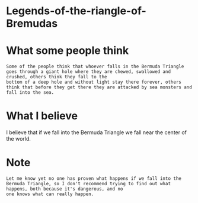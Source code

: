 # Legends-of-the-riangle-of-Bremudas

# What some people think

    Some of the people think that whoever falls in the Bermuda Triangle goes through a giant hole where they are chewed, swallowed and crushed, others think they fall to the 
    bottom of a deep hole and without light stay there forever, others think that before they get there they are attacked by sea monsters and fall into the sea.

# What I believe

I believe that if we fall into the Bermuda Triangle we fall near the center of the world.

# Note

    Let me know yet no one has proven what happens if we fall into the Bermuda Triangle, so I don't recommend trying to find out what happens, both because it's dangerous, and no 
    one knows what can really happen.
